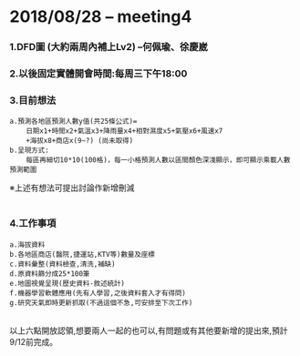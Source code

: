 # 2018/08/28 – meeting4
### 1.DFD圖 (大約兩周內補上Lv2) –何佩瑜、徐慶崴<br/>
### 2.以後固定實體開會時間:每周三下午18:00<br/>
### 3.目前想法
	a.預測各地區預測人數y值(共25條公式)=
		日期x1+時間x2+氣溫x3+降雨量x4+相對濕度x5+氣壓x6+風速x7
		+海拔x8+商店x(9~?) (尚未取得)
	b.呈現方式:
		每區再細切10*10(100格)，每一小格預測人數以區間顏色深淺顯示，即可顯示乘載人數預測範圍
※上述有想法可提出討論作新增刪減<br/>
<br/>
### 4.工作事項<br/>
	a.海拔資料
	b.各地區商店(醫院,捷運站,KTV等)數量及座標
	c.資料彙整(資料檢查,清洗,補缺)
	d.原資料篩分成25*100筆
	e.地圖視覺呈現(歷史資料-敘述統計)
	f.機器學習軟體應用(先有人學習,之後資料套入才有得問)
	g.研究天氣即時更新抓取(不過這個不急,可安排至下次工作)
<br/>
以上六點開放認領,想要兩人一起的也可以,有問題或有其他要新增的提出來,預計9/12前完成。<br/>
<br/>
